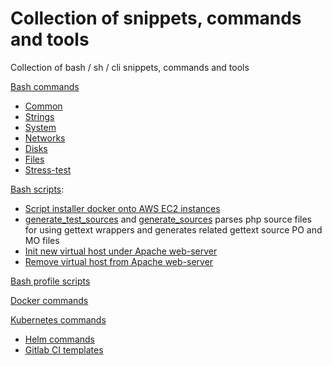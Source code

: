 # Collection of snippets, commands and tools

Collection of bash / sh / cli snippets, commands and tools

[Bash commands](bash.md)

- [Common](bash.md#common-bash)
- [Strings](bash.md#strings)
- [System](bash.md#system)
- [Networks](bash.md#networks)
- [Disks](bash.md#disks)
- [Files](bash.md#files)
- [Stress-test](bash.md#stress)

[Bash scripts](bin):

- [Script installer docker onto AWS EC2 instances](bin/aws_deploy_cmd.sh)
- [generate_test_sources](bin/generate_test_sources.sh) and [generate_sources](bin/generate_sources.sh) parses php source files for using gettext wrappers and generates related gettext source PO and MO files
- [Init new virtual host under Apache web-server](bin/newsite.sh)
- [Remove virtual host from Apache web-server](bin/rmsite.sh)

[Bash profile scripts](bash_profile/README.md)

[Docker commands](docker.md)

[Kubernetes commands](k8s.md#k8s)

- [Helm commands](k8s.md#helm)
- [Gitlab CI templates](k8s.md#helm)
